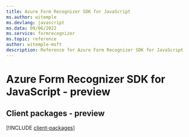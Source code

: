 ```yaml
---
title: Azure Form Recognizer SDK for JavaScript
ms.author: witemple
ms.devlang: javascript
ms.data: 09/06/2022
ms.service: formrecognizer
ms.topic: reference
author: witemple-msft
description: Reference for Azure Form Recognizer SDK for JavaScript
---
```

# Azure Form Recognizer SDK for JavaScript - preview

## Client packages - preview
[!INCLUDE [client-packages](form-recognizer-client-index.md)]